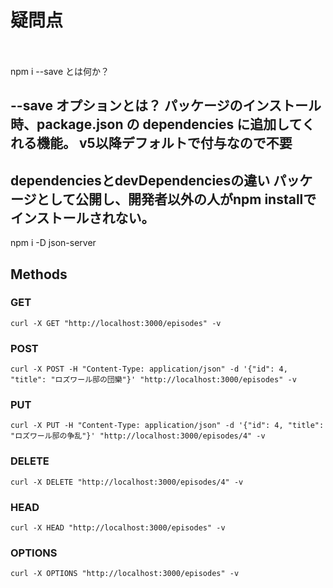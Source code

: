 # 疑問点
　

npm i --save
とは何か？

--save オプションとは？
パッケージのインストール時、package.json の dependencies に追加してくれる機能。
v5以降デフォルトで付与なので不要
------------------------------

dependenciesとdevDependenciesの違い
パッケージとして公開し、開発者以外の人がnpm installで
インストールされない。
------------------------------

npm i -D json-server


## Methods
### GET
`curl -X GET "http://localhost:3000/episodes" -v`

### POST
`curl -X POST -H "Content-Type: application/json" -d '{"id": 4, "title": "ロズワール邸の団欒"}' "http://localhost:3000/episodes" -v`

### PUT 
`curl -X PUT -H "Content-Type: application/json" -d '{"id": 4, "title": "ロズワール邸の争乱"}' "http://localhost:3000/episodes/4" -v`

### DELETE
`curl -X DELETE "http://localhost:3000/episodes/4" -v`

### HEAD
`curl -X HEAD "http://localhost:3000/episodes" -v`

### OPTIONS 
`curl -X OPTIONS "http://localhost:3000/episodes" -v`
